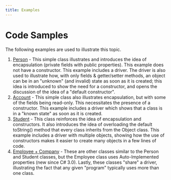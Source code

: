 ```yaml
---
title: Examples
---
```

# Code Samples

The following examples are used to illustrate this topic.

1. [Person](Person.md) - This simple class illustrates and introduces the idea of encapsulation (private fields with public properties). This example does not have a constructor. This example includes a driver. The driver is also used to illustrate how, with only fields & getter/setter methods, an object can be in an "unknown" (and invalid) state as soon as it is created; this idea is introduced to show the need for a constructor, and opens the discussion of the idea of a "default constructor". 
2. [Account](Account.md) - This simple class also illustrates encapsulation, but with some of the fields being read-only. This necessitates the presence of a constructor. This example includes a driver which shows that a class is in a "known state" as soon as it is created. 
3. [Student](Student.md) - This class reinforces the idea of encapsulation and constructors. It also introduces the idea of overloading the default toString() method that every class inherits from the Object class. This example includes a driver with multiple objects, showing how the use of constructors makes it easier to create many objects in a few lines of code. 
4. [Employee + Company](Company.md) - These are other classes similar to the Person and Student classes, but the Employee class uses Auto-Implemented properties (new since C# 3.0). Lastly, these classes "share" a driver, illustrating the fact that any given "program" typically uses more than one class.


